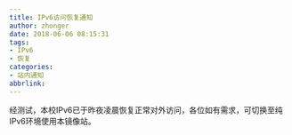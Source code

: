 ```yaml
---
title: IPv6访问恢复通知
author: zhonger
date: 2018-06-06 08:15:31
tags:
- IPv6
- 恢复
categories:
- 站内通知
abbrlink:
---
```


经测试，本校IPv6已于昨夜凌晨恢复正常对外访问，各位如有需求，可切换至纯IPv6环境使用本镜像站。
